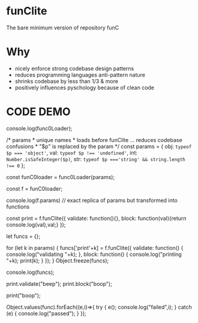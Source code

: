 # funClite
The bare minimum version of repository funC

# Why

* nicely enforce strong codebase design patterns
* reduces programming languages anti-pattern nature
* shrinks codebase by less than 1/3 & more
* positively influences pyschology because of clean code

# CODE DEMO

console.log(func0Loader);

/* params
    * unique names
    * loads before funClite ... reduces codebase confusions
    * "$p" is replaced by the param
*/
const params = {
    obj: `typeof $p === 'object'`,
    val: `typeof $p !== 'undefined'`,
    int: `Number.isSafeInteger($p)`,
    str: `typeof $p ==='string' && string.length !== 0`
};

const funC0loader = func0Loader(params);

const f = funC0loader;

console.log(f.params) // exact replica of params but transformed into functions

const print = f.funClite({
    validate: function(){},
    block:    function(val){return console.log(val),val;}
});

let funcs = {};

for (let k in params) {
    funcs['print'+k] = f.funClite({
        validate: function() { console.log("validating "+k); },
        block:    function() { console.log("printing "+k); print(k); }
    });
}
Object.freeze(funcs);

console.log(funcs);

print.validate("beep");
print.block("boop");

print("boop");

Object.values(func).forEach((e,i)=>{
    try {
        e();
        console.log("failed",i);
    } catch (e) {
        console.log("passed");
    }
}); 






